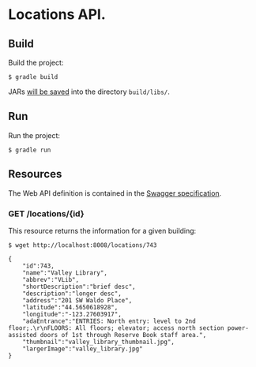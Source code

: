 # Locations API.


## Build

Build the project:

    $ gradle build

JARs [will be saved](https://github.com/johnrengelman/shadow#using-the-default-plugin-task) into the directory `build/libs/`.

## Run

Run the project:

    $ gradle run



## Resources

The Web API definition is contained in the [Swagger specification](swagger.yaml).

### GET /locations/{id}

This resource returns the information for a given building:

    $ wget http://localhost:8008/locations/743

    {
        "id":743,
        "name":"Valley Library",
        "abbrev":"VLib",
        "shortDescription":"brief desc",
        "description":"longer desc",
        "address":"201 SW Waldo Place",
        "latitude":"44.5650618928",
        "longitude":"-123.27603917",
        "adaEntrance":"ENTRIES: North entry: level to 2nd floor;.\r\nFLOORS: All floors; elevator; access north section power-assisted doors of 1st through Reserve Book staff area.",
        "thumbnail":"valley_library_thumbnail.jpg",
        "largerImage":"valley_library.jpg"
    }
